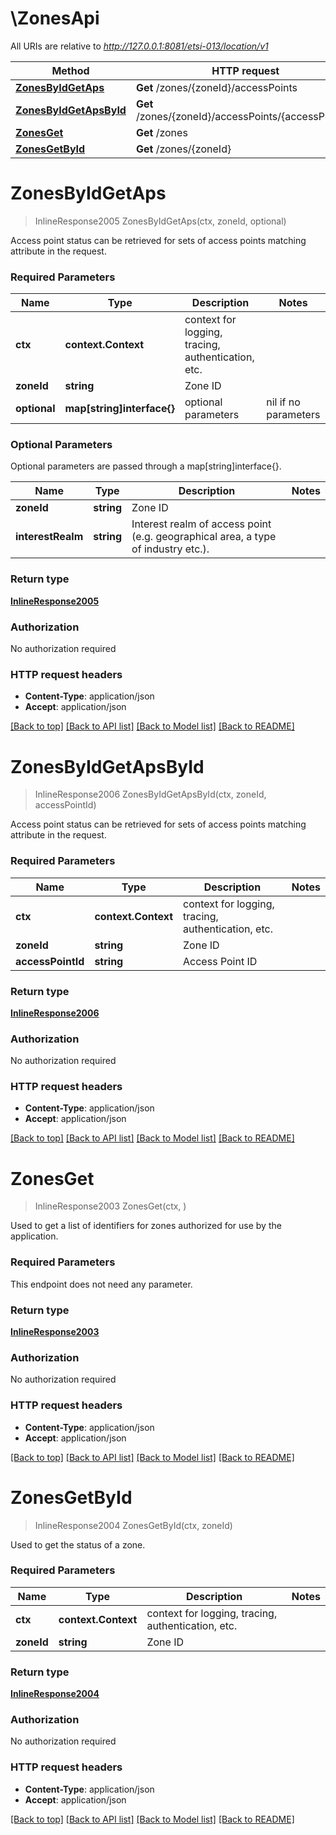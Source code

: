 # \ZonesApi

All URIs are relative to *http://127.0.0.1:8081/etsi-013/location/v1*

Method | HTTP request | Description
------------- | ------------- | -------------
[**ZonesByIdGetAps**](ZonesApi.md#ZonesByIdGetAps) | **Get** /zones/{zoneId}/accessPoints | 
[**ZonesByIdGetApsById**](ZonesApi.md#ZonesByIdGetApsById) | **Get** /zones/{zoneId}/accessPoints/{accessPointId} | 
[**ZonesGet**](ZonesApi.md#ZonesGet) | **Get** /zones | 
[**ZonesGetById**](ZonesApi.md#ZonesGetById) | **Get** /zones/{zoneId} | 


# **ZonesByIdGetAps**
> InlineResponse2005 ZonesByIdGetAps(ctx, zoneId, optional)


Access point status can be retrieved for sets of access points matching attribute in the request.

### Required Parameters

Name | Type | Description  | Notes
------------- | ------------- | ------------- | -------------
 **ctx** | **context.Context** | context for logging, tracing, authentication, etc.
  **zoneId** | **string**| Zone ID | 
 **optional** | **map[string]interface{}** | optional parameters | nil if no parameters

### Optional Parameters
Optional parameters are passed through a map[string]interface{}.

Name | Type | Description  | Notes
------------- | ------------- | ------------- | -------------
 **zoneId** | **string**| Zone ID | 
 **interestRealm** | **string**| Interest realm of access point (e.g. geographical area, a type of industry etc.). | 

### Return type

[**InlineResponse2005**](inline_response_200_5.md)

### Authorization

No authorization required

### HTTP request headers

 - **Content-Type**: application/json
 - **Accept**: application/json

[[Back to top]](#) [[Back to API list]](../README.md#documentation-for-api-endpoints) [[Back to Model list]](../README.md#documentation-for-models) [[Back to README]](../README.md)

# **ZonesByIdGetApsById**
> InlineResponse2006 ZonesByIdGetApsById(ctx, zoneId, accessPointId)


Access point status can be retrieved for sets of access points matching attribute in the request.

### Required Parameters

Name | Type | Description  | Notes
------------- | ------------- | ------------- | -------------
 **ctx** | **context.Context** | context for logging, tracing, authentication, etc.
  **zoneId** | **string**| Zone ID | 
  **accessPointId** | **string**| Access Point ID | 

### Return type

[**InlineResponse2006**](inline_response_200_6.md)

### Authorization

No authorization required

### HTTP request headers

 - **Content-Type**: application/json
 - **Accept**: application/json

[[Back to top]](#) [[Back to API list]](../README.md#documentation-for-api-endpoints) [[Back to Model list]](../README.md#documentation-for-models) [[Back to README]](../README.md)

# **ZonesGet**
> InlineResponse2003 ZonesGet(ctx, )


Used to get a list of identifiers for zones authorized for use by the application.

### Required Parameters
This endpoint does not need any parameter.

### Return type

[**InlineResponse2003**](inline_response_200_3.md)

### Authorization

No authorization required

### HTTP request headers

 - **Content-Type**: application/json
 - **Accept**: application/json

[[Back to top]](#) [[Back to API list]](../README.md#documentation-for-api-endpoints) [[Back to Model list]](../README.md#documentation-for-models) [[Back to README]](../README.md)

# **ZonesGetById**
> InlineResponse2004 ZonesGetById(ctx, zoneId)


Used to get the status of a zone.

### Required Parameters

Name | Type | Description  | Notes
------------- | ------------- | ------------- | -------------
 **ctx** | **context.Context** | context for logging, tracing, authentication, etc.
  **zoneId** | **string**| Zone ID | 

### Return type

[**InlineResponse2004**](inline_response_200_4.md)

### Authorization

No authorization required

### HTTP request headers

 - **Content-Type**: application/json
 - **Accept**: application/json

[[Back to top]](#) [[Back to API list]](../README.md#documentation-for-api-endpoints) [[Back to Model list]](../README.md#documentation-for-models) [[Back to README]](../README.md)


